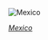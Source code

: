 
![Mexico](https://www.gstatic.com/prettyearth/assets/full/1484.jpg)

*[Mexico](https://www.google.com/maps/@19.413052,-99.043358,17z/data=!3m1!1e3)*
